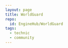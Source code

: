 ```yaml
---
layout: page
title: WorldGuard
repo:
  id: EngineHub/WorldGuard
tags:
  - technic
  - community 
---
```

